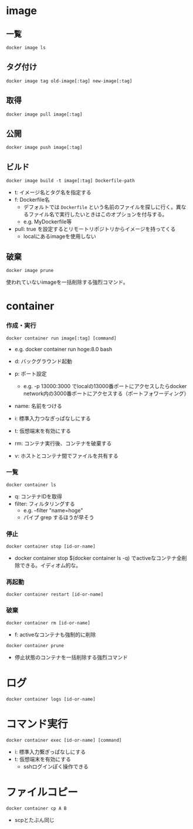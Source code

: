 

# image


## 一覧

```
docker image ls
```


## タグ付け

```
docker image tag old-image[:tag] new-image[:tag]
```


## 取得

```
docker image pull image[:tag]
```


## 公開

```
docker image push image[:tag]
```


## ビルド

```
docker image build -t image[:tag] Dockerfile-path
```

-   t: イメージ名とタグ名を指定する
-   f: Dockerfile名
    -   デフォルトでは `Dockerfile` という名前のファイルを探しに行く。異なるファイル名で実行したいときはこのオプションを付与する。
    -   e.g. MyDockerfile等
-   pull: true を設定するとリモートリポジトリからイメージを持ってくる
    -   localにあるimageを使用しない


## 破棄

```shell
docker image prune
```

使われていないimageを一括削除する強烈コマンド。


# container


### 作成・実行

```shell
docker container run image[:tag] [command]
```

-   e.g. docker container run hoge:8.0 bash

-   d: バックグラウンド起動
-   p: ポート設定
    -   e.g. -p 13000:3000 でlocalの13000番ポートにアクセスしたらdocker network内の3000番ポートにアクセスする（ポートフォワーディング）
-   name: 名前をつける
-   i: 標準入力つなぎっぱなしにする
-   t: 仮想端末を有効にする
-   rm: コンテナ実行後、コンテナを破棄する
-   v: ホストとコンテナ間でファイルを共有する


### 一覧

```
docker container ls
```

-   q: コンテナIDを取得
-   filter: フィルタリングする
    -   e.g. &#x2013;filter "name=hoge"
    -   パイプ grep するほうが早そう


### 停止

```
docker container stop [id-or-name]
```

-   docker container stop $(docker container ls -q) でactiveなコンテナ全削除できる。イディオム的な。


### 再起動

```
docker container restart [id-or-name]
```


### 破棄

```
docker container rm [id-or-name]
```

-   f: activeなコンテナも強制的に削除

```shell
docker container prune
```

-   停止状態のコンテナを一括削除する強烈コマンド


# ログ

```shell
docker container logs [id-or-name]
```


# コマンド実行

```shell
docker container exec [id-or-name] [command]
```

-   i: 標準入力繋ぎっぱなしにする
-   t: 仮想端末を有効にする
    -   sshログインぽく操作できる


# ファイルコピー

```shell
docker container cp A B
```

-   scpとたぶん同じ
